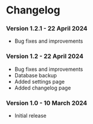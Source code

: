 # Changelog

### Version 1.2.1 - 22 April 2024

- Bug fixes and improvements

### Version 1.2 - 22 April 2024

- Bug fixes and improvements
- Database backup
- Added settings page
- Added changelog page

### Version 1.0 - 10 March 2024

- Initial release
